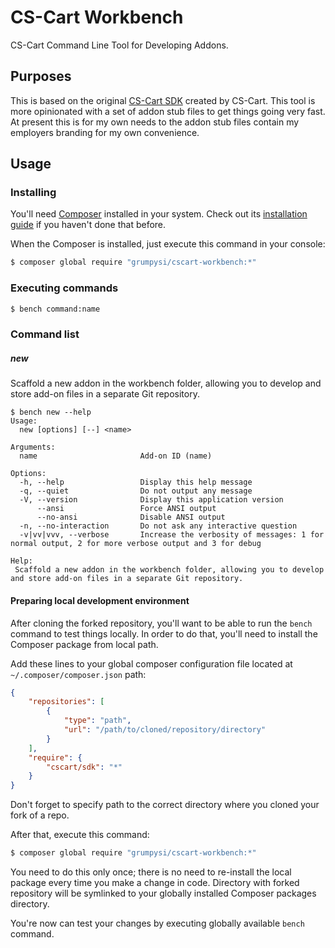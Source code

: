 # CS-Cart Workbench
CS-Cart Command Line Tool for Developing Addons.

## Purposes
This is based on the original [CS-Cart SDK](https://github.com/cscart/sdk) created by CS-Cart.
This tool is more opinionated with a set of addon stub files to get things going very fast.
At present this is for my own needs to the addon stub files contain my employers branding for my own convenience.

## Usage
### Installing
You'll need [Composer](https://getcomposer.org) installed in your system. Check out its [installation guide](https://getcomposer.org/doc/00-intro.md#globally) if you haven't done that before.

When the Composer is installed, just execute this command in your console:
```bash
$ composer global require "grumpysi/cscart-workbench:*"
```

### Executing commands

```bash
$ bench command:name
```

### Command list

##### new
Scaffold a new addon in the workbench folder, allowing you to develop and store add-on files in a separate Git repository.

```
$ bench new --help
Usage:
  new [options] [--] <name> 

Arguments:
  name                       Add-on ID (name)

Options:
  -h, --help                 Display this help message
  -q, --quiet                Do not output any message
  -V, --version              Display this application version
      --ansi                 Force ANSI output
      --no-ansi              Disable ANSI output
  -n, --no-interaction       Do not ask any interactive question
  -v|vv|vvv, --verbose       Increase the verbosity of messages: 1 for normal output, 2 for more verbose output and 3 for debug

Help:
 Scaffold a new addon in the workbench folder, allowing you to develop and store add-on files in a separate Git repository.
```

#### Preparing local development environment

After cloning the forked repository, you'll want to be able to run the `bench` command to test things locally.
In order to do that, you'll need to install the Composer package from local path.

Add these lines to your global composer configuration file located at `~/.composer/composer.json` path:
```json
{
    "repositories": [
        {
            "type": "path",
            "url": "/path/to/cloned/repository/directory"
        }
    ],
    "require": {
        "cscart/sdk": "*"
    }
}
```
Don't forget to specify path to the correct directory where you cloned your fork of a repo.

After that, execute this command:

```sh
$ composer global require "grumpysi/cscart-workbench:*"
```

You need to do this only once; there is no need to re-install the local package every time you make a change in code. Directory with forked repository will be symlinked to your globally installed Composer packages directory.

You're now can test your changes by executing globally available `bench` command.


